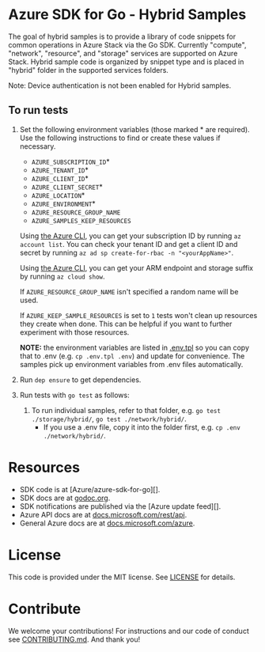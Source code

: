 # Azure SDK for Go - Hybrid Samples 

The goal of hybrid samples is to provide a library of code snippets for common
operations in Azure Stack via the Go SDK. Currently "compute", "network", 
"resource", and "storage" services are supported on Azure Stack. 
Hybrid sample code is organized by snippet type and is placed in "hybrid" folder
in the supported services folders.

Note: Device authentication is not been enabled for Hybrid samples. 

## To run tests

1. Set the following environment variables (those marked * are required). Use
the following instructions to find or create these values if necessary.

    * `AZURE_SUBSCRIPTION_ID`*
    * `AZURE_TENANT_ID`*
    * `AZURE_CLIENT_ID`*
    * `AZURE_CLIENT_SECRET`*
    * `AZURE_LOCATION`*
    * `AZURE_ENVIRONMENT`*
    * `AZURE_RESOURCE_GROUP_NAME`
    * `AZURE_SAMPLES_KEEP_RESOURCES`

    Using [the Azure CLI][azure-cli], you can get your subscription ID by running `az account
    list`. You can check your tenant ID and get a client ID and secret by
    running `az ad sp create-for-rbac -n "<yourAppName>"`.

    Using [the Azure CLI][azure-cli], you can get your ARM endpoint and storage suffix by running
    `az cloud show`.   

    If `AZURE_RESOURCE_GROUP_NAME` isn't specified a random name will be used.

    If `AZURE_KEEP_SAMPLE_RESOURCES` is set to `1` tests won't clean up resources
    they create when done. This can be helpful if you want to further experiment
    with those resources.

    **NOTE:** the environment variables are listed in [.env.tpl](./.env.tpl)
    so you can copy that to .env (e.g. `cp .env.tpl .env`) and update for
    convenience. The samples pick up environment variables from .env files
    automatically.

1. Run `dep ensure` to get dependencies.
1. Run tests with `go test` as follows:

    1. To run individual samples, refer to that folder, e.g. `go test ./storage/hybrid/`, `go test ./network/hybrid/`.
        * If you use a .env file, copy it into the folder first, e.g. `cp .env ./network/hybrid/`.
    
# Resources

- SDK code is at [Azure/azure-sdk-for-go][].
- SDK docs are at [godoc.org](https://godoc.org/github.com/Azure/azure-sdk-for-go/).
- SDK notifications are published via the [Azure update feed][].
- Azure API docs are at [docs.microsoft.com/rest/api](https://docs.microsoft.com/rest/api/).
- General Azure docs are at [docs.microsoft.com/azure](https://docs.microsoft.com/azure).

# License

This code is provided under the MIT license. See [LICENSE][] for details.

# Contribute

We welcome your contributions! For instructions and our code of conduct see [CONTRIBUTING.md][]. And thank you!

[azure-cli]: https://github.com/Azure/azure-cli
[LICENSE]: ./LICENSE.md
[CONTRIBUTING.md]: ./CONTRIBUTING.md
